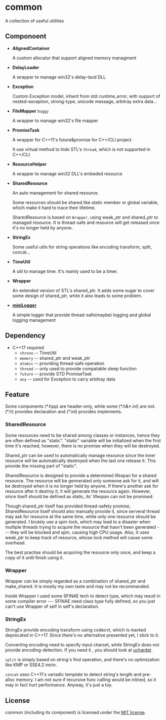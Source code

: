 # common

A collection of useful utilities

## Componoent

* **AlignedContainer**

  A custom allocator that support aligned memory managment

* **DelayLoader**

  A wrapper to manage win32's delay-laod DLL

* **Exception**

  Custom Exception model, inherit from std::runtime_error, with support of nested-exception, strong-type, unicode message, arbitray extra data...

* **FileMapper** `buggy`

  A wrapper to manage win32's file mapper

* **PromiseTask**

  A wrapper for C\++11's future&promise for C++/CLI project. 
  
  It use virtual method to hide STL's `thread`, which is not supported in C++/CLI.

* **ResourceHelper**

  A wrapper to manage win32 DLL's embeded resource

* **SharedResource**

  An auto management for shared resource.
  
  Some resources should be shared like static member or global variable, which make it hard to trace their lifetime.

  SharedResource is based on `Wrapper`, using weak_ptr and shared_ptr to managed resource. It is thread-safe and resource will get released once it's no longer held by anyone.

* **StringEx**

  Some useful utils for string operations like encoding transform, split, concat...

* **TimeUtil**

  A util to manage time. It's mainly used to be a timer.

* **Wrapper**

  An extended version of STL's shared_ptr. It adds some sugar to cover some design of shared_ptr, while it also leads to some problem.

* [**miniLogger**](./miniLogger)

  A simple logger that provide thread-safe(maybe) logging and global logging management

## Dependency

* C++17 required
  * `chrono` -- TimeUtil
  * `memory` -- shared_ptr and weak_ptr
  * `atomic` -- providing thread-safe operation
  * `thread` -- only used to provide compatable sleep function
  * `future` -- provide STD PromiseTask
  * `any` -- used for Exception to carry arbitray data

## Feature

Some components (\*.hpp) are header-only, while some (\*.h&\*.inl) are not. (\*.h) provides declaration and (\*.inl) provides implements. 

### SharedResource

Some resources need to be shared among classes or instances, hence they are often defined as "static".
"static" variable will be initialized when the first time it's reached, however, there is no promise when they will be destroyed.

Shared_ptr can be used to automatically manage resource since the inner resource will be automatically destroyed when the last one release it. This provide the missing part of "static".

SharedResource is designed to provide a determined lifespan for a shared resource.
The resource will be gennerated only someone ask for it, and will be destroyed when it is no longer held by anyone.
If there's another ask for resource after it destroy it, it will generate the resource again.
However, since itself should be defined as static, its' lifespan can not be promised.

Though shared_ptr itself has provided thread-safety promise, SharedResource itself should also manually provide it, since serveral thread may ask for resource at the same time, while only one resource should be generated.
I brutely use a spin-lock, which may lead to a disaster when multiple threads trying to acquire the resource that hasn't been generated --- they will be blocked and spin, causing high CPU usage.
Also, it uses weak_ptr to keep track of resource, whose lock method will cause some overhead.

The best practise should be acquiring the resource only once, and keep a copy of it until finish using it.

### Wrapper

Wrapper can be simply regarded as a combination of shared_ptr and make_shared. It is mostly my own taste and may not be recommanded.

Inside Wrapper I used some SFINAE tech to detect type, which may result in some compiler error --- SFINAE need class type fully defined, so you just can't use Wrapper of self in self's declaration.

### StringEx

StringEx provide encoding transform using codecvt, which is marked deprecated in C++17. Since there's no alternative presented yet, I stick to it.

Converting encoding need to specify input charset, while StringEx does not provide encoding-detection. If you need it , you should look at [uchardet](../3rdParty/uchardetlib).

`split` is simply based on string's find operation, and there's no optimization like KMP or SSE4.2 intrin.

`concat` uses C++11's variadic template to detect string's length and pre-alloc memory. I am not sure if recursive func calling would be inlined, so it may in fact hurt performance. Anyway, it's just a toy.

## License

common (including its component) is licensed under the [MIT license](../License.txt).